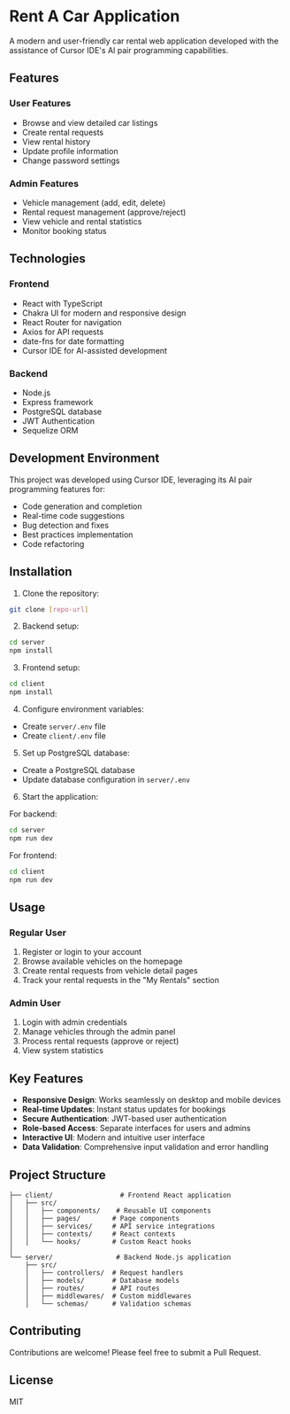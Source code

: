 # Rent A Car Application

A modern and user-friendly car rental web application developed with the assistance of Cursor IDE's AI pair programming capabilities.

## Features

### User Features

- Browse and view detailed car listings
- Create rental requests
- View rental history
- Update profile information
- Change password settings

### Admin Features

- Vehicle management (add, edit, delete)
- Rental request management (approve/reject)
- View vehicle and rental statistics
- Monitor booking status

## Technologies

### Frontend

- React with TypeScript
- Chakra UI for modern and responsive design
- React Router for navigation
- Axios for API requests
- date-fns for date formatting
- Cursor IDE for AI-assisted development

### Backend

- Node.js
- Express framework
- PostgreSQL database
- JWT Authentication
- Sequelize ORM

## Development Environment

This project was developed using Cursor IDE, leveraging its AI pair programming features for:

- Code generation and completion
- Real-time code suggestions
- Bug detection and fixes
- Best practices implementation
- Code refactoring

## Installation

1. Clone the repository:

```bash
git clone [repo-url]
```

2. Backend setup:

```bash
cd server
npm install
```

3. Frontend setup:

```bash
cd client
npm install
```

4. Configure environment variables:

- Create `server/.env` file
- Create `client/.env` file

5. Set up PostgreSQL database:

- Create a PostgreSQL database
- Update database configuration in `server/.env`

6. Start the application:

For backend:

```bash
cd server
npm run dev
```

For frontend:

```bash
cd client
npm run dev
```

## Usage

### Regular User

1. Register or login to your account
2. Browse available vehicles on the homepage
3. Create rental requests from vehicle detail pages
4. Track your rental requests in the "My Rentals" section

### Admin User

1. Login with admin credentials
2. Manage vehicles through the admin panel
3. Process rental requests (approve or reject)
4. View system statistics

## Key Features

- **Responsive Design**: Works seamlessly on desktop and mobile devices
- **Real-time Updates**: Instant status updates for bookings
- **Secure Authentication**: JWT-based user authentication
- **Role-based Access**: Separate interfaces for users and admins
- **Interactive UI**: Modern and intuitive user interface
- **Data Validation**: Comprehensive input validation and error handling

## Project Structure

```
├── client/                 # Frontend React application
│   ├── src/
│   │   ├── components/    # Reusable UI components
│   │   ├── pages/        # Page components
│   │   ├── services/     # API service integrations
│   │   ├── contexts/     # React contexts
│   │   └── hooks/        # Custom React hooks
│
└── server/                # Backend Node.js application
    ├── src/
    │   ├── controllers/  # Request handlers
    │   ├── models/       # Database models
    │   ├── routes/       # API routes
    │   ├── middlewares/  # Custom middlewares
    │   └── schemas/      # Validation schemas
```

## Contributing

Contributions are welcome! Please feel free to submit a Pull Request.

## License

MIT
